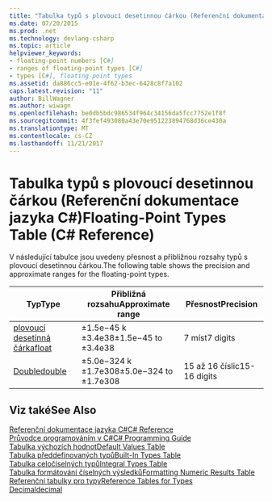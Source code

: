 ```yaml
---
title: "Tabulka typů s plovoucí desetinnou čárkou (Referenční dokumentace jazyka C#)"
ms.date: 07/20/2015
ms.prod: .net
ms.technology: devlang-csharp
ms.topic: article
helpviewer_keywords:
- floating-point numbers [C#]
- ranges of floating-point types [C#]
- types [C#], floating-point types
ms.assetid: da886cc5-e01e-4f62-b3ec-6428c8f7a102
caps.latest.revision: "11"
author: BillWagner
ms.author: wiwagn
ms.openlocfilehash: be0db5bdc986534f964c34156da5fcc7752e1f8f
ms.sourcegitcommit: 4f3fef493080a43e70e951223894768d36ce430a
ms.translationtype: MT
ms.contentlocale: cs-CZ
ms.lasthandoff: 11/21/2017
---
```

# <a name="floating-point-types-table-c-reference"></a><span data-ttu-id="90f1b-102">Tabulka typů s plovoucí desetinnou čárkou (Referenční dokumentace jazyka C#)</span><span class="sxs-lookup"><span data-stu-id="90f1b-102">Floating-Point Types Table (C# Reference)</span></span>
<span data-ttu-id="90f1b-103">V následující tabulce jsou uvedeny přesnost a přibližnou rozsahy typů s plovoucí desetinnou čárkou.</span><span class="sxs-lookup"><span data-stu-id="90f1b-103">The following table shows the precision and approximate ranges for the floating-point types.</span></span>  
  
|<span data-ttu-id="90f1b-104">Typ</span><span class="sxs-lookup"><span data-stu-id="90f1b-104">Type</span></span>|<span data-ttu-id="90f1b-105">Přibližná rozsahu</span><span class="sxs-lookup"><span data-stu-id="90f1b-105">Approximate range</span></span>|<span data-ttu-id="90f1b-106">Přesnost</span><span class="sxs-lookup"><span data-stu-id="90f1b-106">Precision</span></span>|  
|----------|-----------------------|---------------|  
|[<span data-ttu-id="90f1b-107">plovoucí desetinná čárka</span><span class="sxs-lookup"><span data-stu-id="90f1b-107">float</span></span>](float.md)|<span data-ttu-id="90f1b-108">±1.5e−45 k ±3.4e38</span><span class="sxs-lookup"><span data-stu-id="90f1b-108">±1.5e−45 to ±3.4e38</span></span>|<span data-ttu-id="90f1b-109">7 míst</span><span class="sxs-lookup"><span data-stu-id="90f1b-109">7 digits</span></span>|  
|[<span data-ttu-id="90f1b-110">Double</span><span class="sxs-lookup"><span data-stu-id="90f1b-110">double</span></span>](double.md)|<span data-ttu-id="90f1b-111">±5.0e−324 k ±1.7e308</span><span class="sxs-lookup"><span data-stu-id="90f1b-111">±5.0e−324 to ±1.7e308</span></span>|<span data-ttu-id="90f1b-112">15 až 16 číslic</span><span class="sxs-lookup"><span data-stu-id="90f1b-112">15-16 digits</span></span>|  
  
## <a name="see-also"></a><span data-ttu-id="90f1b-113">Viz také</span><span class="sxs-lookup"><span data-stu-id="90f1b-113">See Also</span></span>  
 [<span data-ttu-id="90f1b-114">Referenční dokumentace jazyka C#</span><span class="sxs-lookup"><span data-stu-id="90f1b-114">C# Reference</span></span>](../../../csharp/language-reference/index.md)  
 [<span data-ttu-id="90f1b-115">Průvodce programováním v C#</span><span class="sxs-lookup"><span data-stu-id="90f1b-115">C# Programming Guide</span></span>](../../../csharp/programming-guide/index.md)  
 [<span data-ttu-id="90f1b-116">Tabulka výchozích hodnot</span><span class="sxs-lookup"><span data-stu-id="90f1b-116">Default Values Table</span></span>](default-values-table.md)  
 [<span data-ttu-id="90f1b-117">Tabulka předdefinovaných typů</span><span class="sxs-lookup"><span data-stu-id="90f1b-117">Built-In Types Table</span></span>](built-in-types-table.md)  
 [<span data-ttu-id="90f1b-118">Tabulka celočíselných typů</span><span class="sxs-lookup"><span data-stu-id="90f1b-118">Integral Types Table</span></span>](integral-types-table.md)  
 [<span data-ttu-id="90f1b-119">Tabulka formátování číselných výsledků</span><span class="sxs-lookup"><span data-stu-id="90f1b-119">Formatting Numeric Results Table</span></span>](formatting-numeric-results-table.md)  
 [<span data-ttu-id="90f1b-120">Referenční tabulky pro typy</span><span class="sxs-lookup"><span data-stu-id="90f1b-120">Reference Tables for Types</span></span>](reference-tables-for-types.md)  
 [<span data-ttu-id="90f1b-121">Decimal</span><span class="sxs-lookup"><span data-stu-id="90f1b-121">decimal</span></span>](decimal.md)
